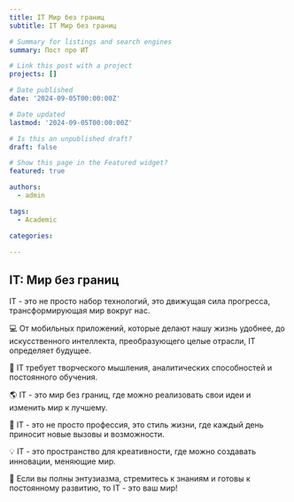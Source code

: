 ```yaml
---
title: IT Мир без границ
subtitle: IT Мир без границ

# Summary for listings and search engines
summary: Пост про ИТ 

# Link this post with a project
projects: []

# Date published
date: '2024-09-05T00:00:00Z'

# Date updated
lastmod: '2024-09-05T00:00:00Z'

# Is this an unpublished draft?
draft: false

# Show this page in the Featured widget?
featured: true

authors:
  - admin

tags:
  - Academic

categories:
  
---
```


## IT: Мир без границ

IT - это не просто набор технологий, это движущая сила прогресса, трансформирующая мир вокруг нас. 

💻 От мобильных приложений, которые делают нашу жизнь удобнее, до искусственного интеллекта, преобразующего целые отрасли, IT определяет будущее. 

🧠 IT требует творческого мышления, аналитических способностей и постоянного обучения. 

🌎 IT - это мир без границ, где можно реализовать свои идеи и изменить мир к лучшему. 

🚀 IT - это не просто профессия, это стиль жизни, где каждый день приносит новые вызовы и возможности. 

💡 IT - это пространство для креативности, где можно создавать инновации, меняющие мир. 

💪 Если вы полны энтузиазма, стремитесь к знаниям и готовы к постоянному развитию, то IT - это ваш мир!


